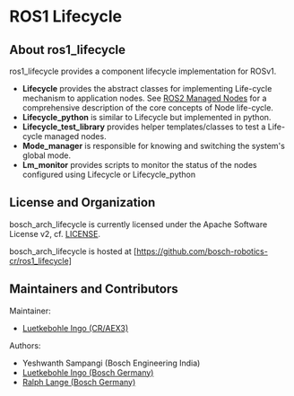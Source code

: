 # ROS1 Lifecycle

## <a name="about"/>About ros1_lifecycle

ros1_lifecycle provides a component lifecycle implementation for ROSv1.

* **Lifecycle** provides the abstract classes for implementing Life-cycle mechanism to application nodes.  See [ROS2 Managed Nodes](http://design.ros2.org/articles/node_lifecycle.html) for a comprehensive description of the core concepts of Node life-cycle.
* **Lifecycle_python** is similar to Lifecycle but implemented in python.
* **Lifecycle_test_library** provides helper templates/classes to test a Life-cycle managed nodes.
* **Mode_manager** is responsible for knowing and switching the system's global mode.
* **Lm_monitor** provides scripts to monitor the status of the nodes configured using Lifecycle or Lifecycle_python


## <a name="license"/>License and Organization

bosch\_arch\_lifecycle is currently licensed under the Apache Software License v2, cf. [LICENSE](LICENSE).

bosch\_arch\_lifecycle is hosted at [https://github.com/bosch-robotics-cr/ros1_lifecycle]


## <a name="maintainers"/>Maintainers and Contributors

Maintainer:

* [Luetkebohle Ingo (CR/AEX3)](https://github.com/iluetkeb)

Authors:

* Yeshwanth Sampangi (Bosch Engineering India)
* [Luetkebohle Ingo (Bosch Germany)](https://github.com/iluetkeb)
* [Ralph Lange (Bosch Germany)](https://github.com/ralph-lange)

